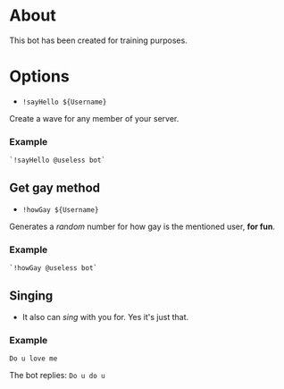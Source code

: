 # About

This bot has been created for training purposes.

# Options

* `!sayHello ${Username}`

Create a wave for any member of your server.

### Example
    `!sayHello @useless bot`

## Get gay method

* `!howGay ${Username}`

Generates a *random* number for how gay is the mentioned user, **for fun**.

### Example
    `!howGay @useless bot`

## Singing

* It also can _sing_ with you for. Yes it's just that.

### Example

`Do u love me`

The bot replies: `Do u do u`